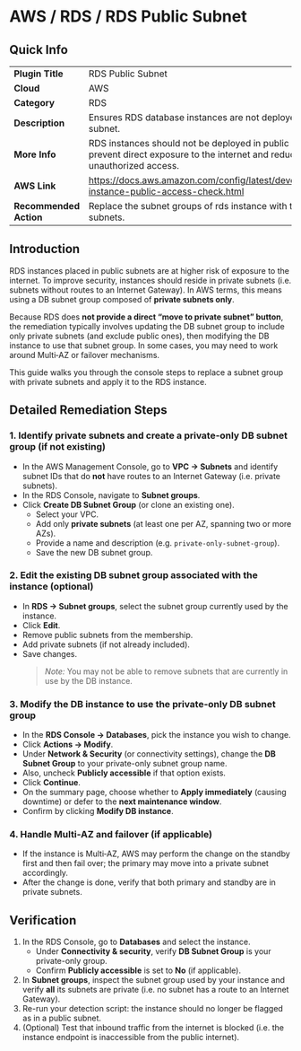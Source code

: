 # AWS / RDS / RDS Public Subnet

## Quick Info

| | |
|-|-|
| **Plugin Title** | RDS Public Subnet |
| **Cloud** | AWS |
| **Category** | RDS |
| **Description** | Ensures RDS database instances are not deployed in public subnet. |
| **More Info** | RDS instances should not be deployed in public subnets to prevent direct exposure to the internet and reduce the risk of unauthorized access. |
| **AWS Link** | https://docs.aws.amazon.com/config/latest/developerguide/rds-instance-public-access-check.html |
| **Recommended Action** | Replace the subnet groups of rds instance with the private subnets. |


## Introduction

RDS instances placed in public subnets are at higher risk of exposure to the internet. To improve security, instances should reside in private subnets (i.e. subnets without routes to an Internet Gateway). In AWS terms, this means using a DB subnet group composed of **private subnets only**.  

Because RDS does **not provide a direct “move to private subnet” button**, the remediation typically involves updating the DB subnet group to include only private subnets (and exclude public ones), then modifying the DB instance to use that subnet group. In some cases, you may need to work around Multi‑AZ or failover mechanisms.

This guide walks you through the console steps to replace a subnet group with private subnets and apply it to the RDS instance.


## Detailed Remediation Steps

### 1. Identify private subnets and create a private-only DB subnet group (if not existing)

- In the AWS Management Console, go to **VPC → Subnets** and identify subnet IDs that do **not** have routes to an Internet Gateway (i.e. private subnets).  
- In the RDS Console, navigate to **Subnet groups**.  
- Click **Create DB Subnet Group** (or clone an existing one).  
  - Select your VPC.  
  - Add only **private subnets** (at least one per AZ, spanning two or more AZs).  
  - Provide a name and description (e.g. `private-only-subnet-group`).  
  - Save the new DB subnet group.

### 2. Edit the existing DB subnet group associated with the instance (optional)

- In **RDS → Subnet groups**, select the subnet group currently used by the instance.  
- Click **Edit**.  
- Remove public subnets from the membership.  
- Add private subnets (if not already included).  
- Save changes.  
  > *Note:* You may not be able to remove subnets that are currently in use by the DB instance.

### 3. Modify the DB instance to use the private-only DB subnet group

- In the **RDS Console → Databases**, pick the instance you wish to change.  
- Click **Actions → Modify**.  
- Under **Network & Security** (or connectivity settings), change the **DB Subnet Group** to your private-only subnet group name.  
- Also, uncheck **Publicly accessible** if that option exists.  
- Click **Continue**.  
- On the summary page, choose whether to **Apply immediately** (causing downtime) or defer to the **next maintenance window**.  
- Confirm by clicking **Modify DB instance**.

### 4. Handle Multi‑AZ and failover (if applicable)

- If the instance is Multi‑AZ, AWS may perform the change on the standby first and then fail over; the primary may move into a private subnet accordingly.  
- After the change is done, verify that both primary and standby are in private subnets.


## Verification

1. In the RDS Console, go to **Databases** and select the instance.  
   - Under **Connectivity & security**, verify **DB Subnet Group** is your private-only group.  
   - Confirm **Publicly accessible** is set to **No** (if applicable).  
2. In **Subnet groups**, inspect the subnet group used by your instance and verify **all** its subnets are private (i.e. no subnet has a route to an Internet Gateway).  
3. Re-run your detection script: the instance should no longer be flagged as in a public subnet.  
4. (Optional) Test that inbound traffic from the internet is blocked (i.e. the instance endpoint is inaccessible from the public internet).
